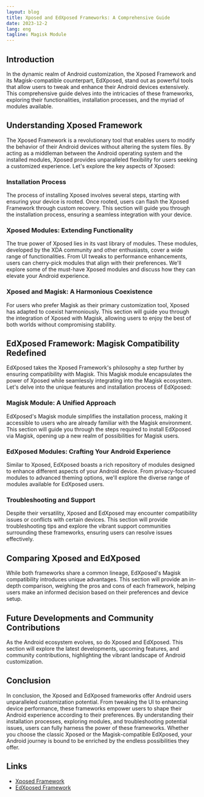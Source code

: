 ```yaml
---
layout: blog
title: Xposed and EdXposed Frameworks: A Comprehensive Guide
date: 2023-12-2
lang: eng
tagline: Magisk Module
---
```


## Introduction

In the dynamic realm of Android customization, the Xposed Framework and its Magisk-compatible counterpart, EdXposed, stand out as powerful tools that allow users to tweak and enhance their Android devices extensively. This comprehensive guide delves into the intricacies of these frameworks, exploring their functionalities, installation processes, and the myriad of modules available. 

## Understanding Xposed Framework

The Xposed Framework is a revolutionary tool that enables users to modify the behavior of their Android devices without altering the system files. By acting as a middleman between the Android operating system and the installed modules, Xposed provides unparalleled flexibility for users seeking a customized experience. Let's explore the key aspects of Xposed:

### Installation Process

The process of installing Xposed involves several steps, starting with ensuring your device is rooted. Once rooted, users can flash the Xposed Framework through custom recovery. This section will guide you through the installation process, ensuring a seamless integration with your device.

### Xposed Modules: Extending Functionality

The true power of Xposed lies in its vast library of modules. These modules, developed by the XDA community and other enthusiasts, cover a wide range of functionalities. From UI tweaks to performance enhancements, users can cherry-pick modules that align with their preferences. We'll explore some of the must-have Xposed modules and discuss how they can elevate your Android experience.

### Xposed and Magisk: A Harmonious Coexistence

For users who prefer Magisk as their primary customization tool, Xposed has adapted to coexist harmoniously. This section will guide you through the integration of Xposed with Magisk, allowing users to enjoy the best of both worlds without compromising stability.

## EdXposed Framework: Magisk Compatibility Redefined

EdXposed takes the Xposed Framework's philosophy a step further by ensuring compatibility with Magisk. This Magisk module encapsulates the power of Xposed while seamlessly integrating into the Magisk ecosystem. Let's delve into the unique features and installation process of EdXposed:

### Magisk Module: A Unified Approach

EdXposed's Magisk module simplifies the installation process, making it accessible to users who are already familiar with the Magisk environment. This section will guide you through the steps required to install EdXposed via Magisk, opening up a new realm of possibilities for Magisk users.

### EdXposed Modules: Crafting Your Android Experience

Similar to Xposed, EdXposed boasts a rich repository of modules designed to enhance different aspects of your Android device. From privacy-focused modules to advanced theming options, we'll explore the diverse range of modules available for EdXposed users.

### Troubleshooting and Support

Despite their versatility, Xposed and EdXposed may encounter compatibility issues or conflicts with certain devices. This section will provide troubleshooting tips and explore the vibrant support communities surrounding these frameworks, ensuring users can resolve issues effectively.

## Comparing Xposed and EdXposed

While both frameworks share a common lineage, EdXposed's Magisk compatibility introduces unique advantages. This section will provide an in-depth comparison, weighing the pros and cons of each framework, helping users make an informed decision based on their preferences and device setup.

## Future Developments and Community Contributions

As the Android ecosystem evolves, so do Xposed and EdXposed. This section will explore the latest developments, upcoming features, and community contributions, highlighting the vibrant landscape of Android customization.

## Conclusion

In conclusion, the Xposed and EdXposed frameworks offer Android users unparalleled customization potential. From tweaking the UI to enhancing device performance, these frameworks empower users to shape their Android experience according to their preferences. By understanding their installation processes, exploring modules, and troubleshooting potential issues, users can fully harness the power of these frameworks. Whether you choose the classic Xposed or the Magisk-compatible EdXposed, your Android journey is bound to be enriched by the endless possibilities they offer.

## Links

- [Xposed Framework](https://github.com/rovo89/Xposed)
- [EdXposed Framework](https://github.com/ElderDrivers/EdXposed)
